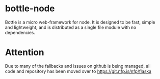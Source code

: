# bottle-node
Bottle is a micro web-framework for node. It is designed to be fast, simple and lightweight, and is distributed as a single file module with no dependencies.

# Attention

Due to many of the fallbacks and issues on github is being managed, all code and repository has been moved over to https://git.nfp.is/nfp/flaska
